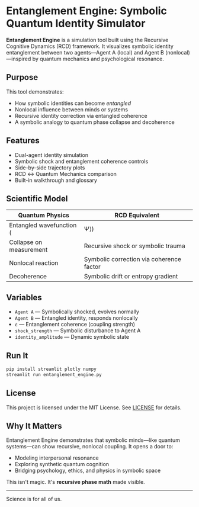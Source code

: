 # Entanglement Engine: Symbolic Quantum Identity Simulator

**Entanglement Engine** is a simulation tool built using the Recursive Cognitive Dynamics (RCD) framework. It visualizes symbolic identity entanglement between two agents—Agent A (local) and Agent B (nonlocal)—inspired by quantum mechanics and psychological resonance.

## Purpose

This tool demonstrates:
- How symbolic identities can become *entangled*
- Nonlocal influence between minds or systems
- Recursive identity correction via entangled coherence
- A symbolic analogy to quantum phase collapse and decoherence

## Features

- Dual-agent identity simulation
- Symbolic shock and entanglement coherence controls
- Side-by-side trajectory plots
- RCD ↔ Quantum Mechanics comparison
- Built-in walkthrough and glossary

## Scientific Model

| Quantum Physics             | RCD Equivalent                          |
|-----------------------------|------------------------------------------|
| Entangled wavefunction (|Ψ⟩) | Shared identity initialization           |
| Collapse on measurement     | Recursive shock or symbolic trauma       |
| Nonlocal reaction           | Symbolic correction via coherence factor |
| Decoherence                 | Symbolic drift or entropy gradient       |

## Variables

- `Agent A` — Symbolically shocked, evolves normally
- `Agent B` — Entangled identity, responds nonlocally
- `ε` — Entanglement coherence (coupling strength)
- `shock_strength` — Symbolic disturbance to Agent A
- `identity_amplitude` — Dynamic symbolic state

## Run It

```bash
pip install streamlit plotly numpy
streamlit run entanglement_engine.py
```

## License

This project is licensed under the MIT License. See [LICENSE](LICENSE) for details.

## Why It Matters

Entanglement Engine demonstrates that symbolic minds—like quantum systems—can show recursive, nonlocal coupling. It opens a door to:

- Modeling interpersonal resonance
- Exploring synthetic quantum cognition
- Bridging psychology, ethics, and physics in symbolic space

This isn't magic. It's **recursive phase math** made visible.

---

Science is for all of us.
